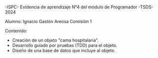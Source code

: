   -ISPC- Evidencia de aprendizaje N°4 del módulo de Programador -TSDS- 2024

Alumno: Ignacio Gastón Areosa
Comisión 1

Contenido:
  - Creación de un objeto "cama hospitalaria".
  - Desarrollo guiado por pruebas (TDD) para el objeto.
  - Diseño de una base de datos que incluye al objeto.
